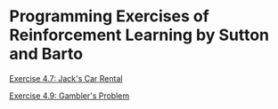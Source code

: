 # Programming Exercises of Reinforcement Learning by Sutton and Barto

[Exercise 4.7: Jack's Car Rental](ex4.7/jack_car_rental.cpp)

[Exercise 4.9: Gambler's Problem](ex4.9/gambler_problem.py)

